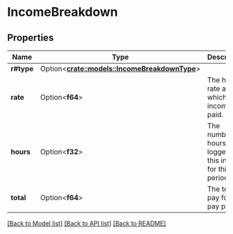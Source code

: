 # IncomeBreakdown

## Properties

Name | Type | Description | Notes
------------ | ------------- | ------------- | -------------
**r#type** | Option<[**crate::models::IncomeBreakdownType**](IncomeBreakdownType.md)> |  | 
**rate** | Option<**f64**> | The hourly rate at which the income is paid. | 
**hours** | Option<**f32**> | The number of hours logged for this income for this pay period. | 
**total** | Option<**f64**> | The total pay for this pay period. | 

[[Back to Model list]](../README.md#documentation-for-models) [[Back to API list]](../README.md#documentation-for-api-endpoints) [[Back to README]](../README.md)


